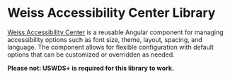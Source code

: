 # Weiss Accessibility Center Library

[Weiss Accessibility Center](projects/weiss-accessibility-center/README.md) is a reusable Angular component for managing accessibility options such as font size, theme, layout, spacing, and language. The component allows for flexible configuration with default options that can be customized or overridden as needed.

**Please not: USWDS+ is required for this library to work.**
